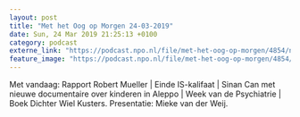 ```yaml
---
layout: post
title: "Met het Oog op Morgen 24-03-2019"
date: Sun, 24 Mar 2019 21:25:13 +0100
category: podcast
externe_link: "https://podcast.npo.nl/file/met-het-oog-op-morgen/4854/nporadio1_met-het-oog-op-morgen_20190324_met-het-oog-op-morgen-24-03-2019_2JZWCA.mp3"
feature_image: "https://podcast.npo.nl/file/met-het-oog-op-morgen/4854/nporadio1_met-het-oog-op-morgen_20190324_met-het-oog-op-morgen-24-03-2019_2JZWCA.mp3"
---
```


Met vandaag: Rapport Robert Mueller | Einde IS-kalifaat | Sinan Can met nieuwe documentaire over kinderen in Aleppo | Week van de Psychiatrie | Boek Dichter Wiel Kusters. 
Presentatie: Mieke van der Weij.
